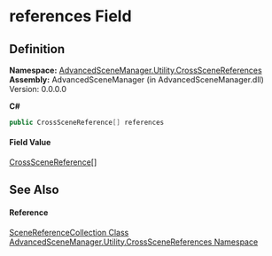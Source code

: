 # references Field




## Definition
**Namespace:** <a href="N_AdvancedSceneManager_Utility_CrossSceneReferences">AdvancedSceneManager.Utility.CrossSceneReferences</a>  
**Assembly:** AdvancedSceneManager (in AdvancedSceneManager.dll) Version: 0.0.0.0

**C#**
``` C#
public CrossSceneReference[] references
```



#### Field Value
<a href="T_AdvancedSceneManager_Utility_CrossSceneReferences_CrossSceneReference">CrossSceneReference</a>[]

## See Also


#### Reference
<a href="T_AdvancedSceneManager_Utility_CrossSceneReferences_SceneReferenceCollection">SceneReferenceCollection Class</a>  
<a href="N_AdvancedSceneManager_Utility_CrossSceneReferences">AdvancedSceneManager.Utility.CrossSceneReferences Namespace</a>  
